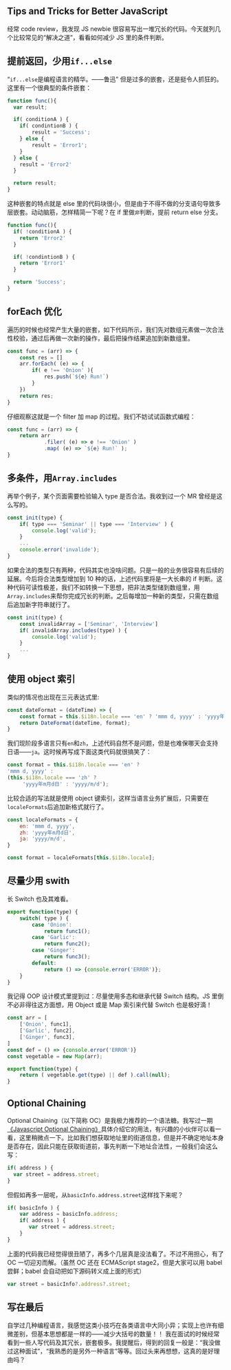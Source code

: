 ## Tips and Tricks for Better JavaScript

经常 code review，我发现 JS newbie 很容易写出一堆冗长的代码。今天就列几个比较常见的“解决之道”，看看如何减少 JS 里的条件判断。

## 提前返回，少用`if...else`

“`if...else`是编程语言的精华。——鲁迅”
但是过多的嵌套，还是挺令人抓狂的。这里有一个很典型的条件嵌套：
```javascript
function func(){
  var result;

  if( conditionA ) {
    if( condintionB ) {
        result = 'Success';
    } else {
        result = 'Error1';
    }
  } else {
    result = 'Error2'
  }

  return result;
}
```

这种嵌套的特点就是 else 里的代码块很小，但是由于不得不做的分支语句导致多层嵌套。动动脑筋，怎样精简一下呢？在 if 里做`非`判断，提前 return else 分支。

```javascript
function func(){
  if( !conditionA ) {
    return 'Error2'
  }

  if( !condintionB ) {
    return 'Error1'
  }

  return 'Success';
}
```

## forEach 优化

遍历的时候也经常产生大量的嵌套，如下代码所示，我们先对数组元素做一次合法性校验，通过后再做一次新的操作，最后把操作结果追加到新数组里。

```javascript
const func = (arr) => {
    const res = []
    arr.forEach( (e) => {
        if( e !== 'Onion' ){
            res.push(`${e} Run!`)
        }
    })
    return res;
}
```

仔细观察这就是一个 filter 加 map 的过程。我们不妨试试函数式编程：

```javascript
const func = (arr) => {
    return arr
            .filer( (e) => e !== 'Onion' )
            .map( (e) => `${e} Run!` );
}
```

## 多条件，用`Array.includes`

再举个例子，某个页面需要检验输入 type 是否合法。我收到过一个 MR 曾经是这么写的。

```javascript
const init(type) {
    if( type === 'Seminar' || type === 'Interview' ) {
        console.log('valid');
    }
    ...
    console.error('invalide');
}
```

如果合法的类型只有两种，代码其实也没啥问题。只是一般的业务很容易有后续的延展。今后将合法类型增加到 10 种的话，上述代码里将是一大长串的 if 判断。这种代码可读性极差，我们不如转换一下思想，把非法类型储到数组里，用`Array.includes`来帮你完成冗长的判断。之后每增加一种新的类型，只需在数组后追加新字符串就行了。

```javascript
const init(type) {
    const invalidArray = ['Seminar', 'Interview']
    if( invalidArray.includes(type) ) {
        console.log('valid');
    }
    ...
}
```

## 使用 object 索引

类似的情况也出现在三元表达式里:

```javascript
const dateFormat = (dateTime) => {
    const format = this.$i18n.locale === 'en' ? 'mmm d, yyyy' : 'yyyy年m月d日';
    return DateFormat(dateTime, format);
}
```

我们现阶段多语言只有`en`和`zh`，上述代码自然不是问题，但是也难保哪天会支持日语——`ja`。这时候再写成下面这类代码就很搞笑了：

```javascript
const format = this.$i18n.locale === 'en' ?
'mmm d, yyyy' :
(this.$i18n.locale === 'zh' ?
     'yyyy年m月d日' : 'yyyy/m/d');
```

比较合适的写法就是使用 object 键索引，这样当语言业务扩展后，只需要在`localeFormats`后追加新格式就行了。

```javascript
const localeFormats = {
    en: 'mmm d, yyyy',
    zh: 'yyyy年m月d日',
    ja: 'yyyy/m/d',
}

const format = localeFormats[this.$i18n.locale];
```

## 尽量少用 swith

长 Switch 也及其难看。

```javascript
export function(type) {
    switch( type ) {
        case 'Onion':
            return func1();
        case 'Garlic':
            return func2();
        case 'Ginger':
            return func3();
        default:
            return () => {console.error('ERROR')};
    }
}
```
我记得 OOP 设计模式里提到过：尽量使用多态和继承代替 Switch 结构。JS 里倒不必非得往这方面想，用 Object 或是 Map 索引来代替 Switch 也是极好滴！

```javascript
const arr = [
    ['Onion', func1],
    ['Garlic', func2],
    ['Ginger', func3],
]
const def = () => {console.error('ERROR')}
const vegetable = new Map(arr);

export function(type) {
    return ( vegetable.get(type) || def ).call(null);
}
```

## Optional Chaining

Optional Chaining（以下简称 OC）是我极力推荐的一个语法糖。我写过一期[《Javascript Optional Chaining》][1]具体介绍它的用法，有兴趣的小伙伴可以看一看，这里稍微点一下。比如我们想获取地址里的街道信息，但是并不确定地址本身是否存在，因此只能在获取街道前，事先判断一下地址合法性，一般我们会这么写：

```javascript
if( address ) {
  var street = address.street;
}
```

但假如再多一层呢，从`basicInfo.address.street`这样找下来呢？

```javascript
if( basicInfo ) {
    var address = basicInfo.address;
    if( address ) {
       var street = address.street;
    }
}
```
上面的代码我已经觉得很丑陋了，再多个几层真是没法看了。不过不用担心，有了 OC 一切迎刃而解。（虽然 OC 还在 ECMAScript stage2，但是大家可以用 babel 尝鲜；babel 会自动把如下源码转义成上面的形式）

```javascript
var street = basicInfo?.address?.street;
```

## 写在最后

自学过几种编程语言，我感觉这类小技巧在各类语言中大同小异；实现上也许有细微差别，但基本思想都是一样的——减少大括号的数量！！
我在面试的时候经常看到一些人写代码及其冗长，嵌套极多。我提醒后，得到的回复一般是：“我没做过这种面试”，“我熟悉的是另外一种语言”等等。回过头来再想想，这真的是好理由吗？


[1]: https://www.jianshu.com/p/e9ed7660034e
